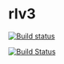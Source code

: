 # rlv3
[![Build status](https://ci.appveyor.com/api/projects/status/bk7m4u6ls31s20mr/branch/master?svg=true)](https://ci.appveyor.com/project/tompinn23/rl/branch/master)



[![Build Status](https://travis-ci.com/tompinn23/rl.svg?branch=master)](https://travis-ci.com/tompinn23/rl)
